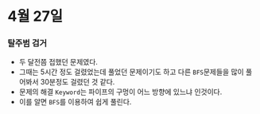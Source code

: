 # 4월 27일

### 탈주범 검거

- 두 달전쯤 접했던 문제였다.
- 그때는 5시간 정도 걸렸었는데 풀었던 문제이기도 하고 다른 `BFS`문제들을 많이 풀어봐서 30분정도 걸렸던 것 같다.
- 문제의 해결 `Keyword`는 파이프의 구멍이 어느 방향에 있느냐 인것이다.
- 이를 알면 `BFS`를 이용하여 쉽게 풀린다.